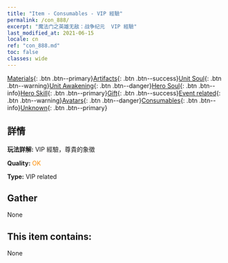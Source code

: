 ```yaml
---
title: "Item - Consumables - VIP 經驗"
permalink: /con_888/
excerpt: "魔法门之英雄无敌：战争纪元  VIP 經驗"
last_modified_at: 2021-06-15
locale: cn
ref: "con_888.md"
toc: false
classes: wide
---
```

 [Materials](/ItemsCN/){: .btn .btn--primary}[Artifacts](/ItemsCN/Artifacts/){: .btn .btn--success}[Unit Soul](/ItemsCN/UnitSoul/){: .btn .btn--warning}[Unit Awakening](/ItemsCN/UnitAwakening/){: .btn .btn--danger}[Hero Soul](/ItemsCN/HeroSoul/){: .btn .btn--info}[Hero Skill](/ItemsCN/HeroSkill/){: .btn .btn--primary}[Gift](/ItemsCN/Gift/){: .btn .btn--success}[Event related](/ItemsCN/Events/){: .btn .btn--warning}[Avatars](/ItemsCN/Avatars/){: .btn .btn--danger}[Consumables](/ItemsCN/Consumables/){: .btn .btn--info}[Unknown](/ItemsCN/Unknown/){: .btn .btn--primary}

## 詳情
 **玩法詳解:** VIP 經驗，尊貴的象徵

 **Quality:** <span style="color: #FF8C00">OK</span>

 **Type:** VIP related

## Gather

  None

## This item contains:

  None

